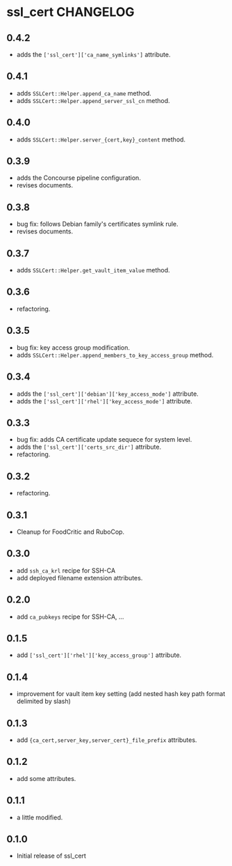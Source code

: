 ssl_cert CHANGELOG
==================

0.4.2
-----
- adds the `['ssl_cert']['ca_name_symlinks']` attribute.

0.4.1
-----
- adds `SSLCert::Helper.append_ca_name` method. 
- adds `SSLCert::Helper.append_server_ssl_cn` method. 

0.4.0
-----
- adds `SSLCert::Helper.server_{cert,key}_content` method.

0.3.9
-----
- adds the Concourse pipeline configuration.
- revises documents.

0.3.8
-----
- bug fix: follows Debian family's certificates symlink rule.
- revises documents.

0.3.7
-----
- adds `SSLCert::Helper.get_vault_item_value` method.

0.3.6
-----
- refactoring.

0.3.5
-----
- bug fix: key access group modification.
- adds `SSLCert::Helper.append_members_to_key_access_group` method.

0.3.4
-----
- adds the `['ssl_cert']['debian']['key_access_mode']` attribute.
- adds the `['ssl_cert']['rhel']['key_access_mode']` attribute.

0.3.3
-----
- bug fix: adds CA certificate update sequece for system level.
- adds the `['ssl_cert']['certs_src_dir']` attribute.
- refactoring.

0.3.2
-----
- refactoring.

0.3.1
-----
- Cleanup for FoodCritic and RuboCop.

0.3.0
-----
- add `ssh_ca_krl` recipe for SSH-CA
- add deployed filename extension attributes.

0.2.0
-----
- add `ca_pubkeys` recipe for SSH-CA, ...

0.1.5
-----
- add `['ssl_cert']['rhel']['key_access_group']` attribute.

0.1.4
-----
- improvement for vault item key setting (add nested hash key path format delimited by slash)

0.1.3
-----
- add `{ca_cert,server_key,server_cert}_file_prefix` attributes.

0.1.2
-----
- add some attributes.

0.1.1
-----
- a little modified.

0.1.0
-----
- Initial release of ssl_cert


